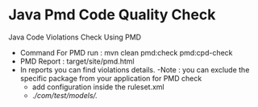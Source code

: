 # Java Pmd Code Quality Check
Java Code Violations Check Using PMD
- Command For PMD run : mvn clean pmd:check pmd:cpd-check
- PMD Report : target/site/pmd.html
- In reports you can find violations details.
    -Note : you can exclude the specific package from your application for PMD check
    - add configuration inside the ruleset.xml
    - <exclude-pattern>.*/com/test/models/.*</exclude-pattern>

